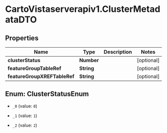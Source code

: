 # CartoVistaserverapiv1.ClusterMetadataDTO

## Properties
Name | Type | Description | Notes
------------ | ------------- | ------------- | -------------
**clusterStatus** | **Number** |  | [optional] 
**featureGroupTableRef** | **String** |  | [optional] 
**featureGroupXREFTableRef** | **String** |  | [optional] 


<a name="ClusterStatusEnum"></a>
## Enum: ClusterStatusEnum


* `_0` (value: `0`)

* `_1` (value: `1`)

* `_2` (value: `2`)




